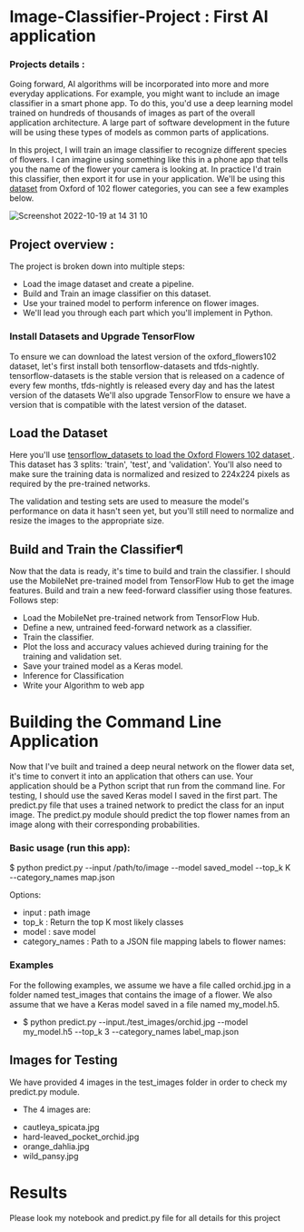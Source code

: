 # Image-Classifier-Project : First AI application 

### Projects details :

Going forward, AI algorithms will be incorporated into more and more everyday applications. For example, you might want to include an image classifier in a smart phone app. To do this, you'd use a deep learning model trained on hundreds of thousands of images as part of the overall application architecture. A large part of software development in the future will be using these types of models as common parts of applications. 

In this project, I will train an image classifier to recognize different species of flowers. I can imagine using something like this in a phone app that tells you the name of the flower your camera is looking at. In practice I'd train this classifier, then export it for use in your application. We'll be using this <a href="https://www.robots.ox.ac.uk/~vgg/data/flowers/102/index.html">dataset</a> from Oxford of 102 flower categories, you can see a few examples below. 

![Screenshot 2022-10-19 at 14 31 10](https://user-images.githubusercontent.com/74813723/197958990-636b664e-929d-4905-b32c-41ac689dd6e3.png)

## Project overview :
The project is broken down into multiple steps:

- Load the image dataset and create a pipeline.
- Build and Train an image classifier on this dataset.
- Use your trained model to perform inference on flower images.
- We'll lead you through each part which you'll implement in Python.

### Install Datasets and Upgrade TensorFlow
To ensure we can download the latest version of the oxford_flowers102 dataset, let's first install both tensorflow-datasets and tfds-nightly.
tensorflow-datasets is the stable version that is released on a cadence of every few months, tfds-nightly is released every day and has the latest version of the datasets We'll also upgrade TensorFlow to ensure we have a version that is compatible with the latest version of the dataset.

## Load the Dataset
Here you'll use <a href="https://www.tensorflow.org/datasets/catalog/oxford_flowers102">tensorflow_datasets to load the Oxford Flowers 102 dataset </a>. This dataset has 3 splits: 'train', 'test', and 'validation'. You'll also need to make sure the training data is normalized and resized to 224x224 pixels as required by the pre-trained networks.

The validation and testing sets are used to measure the model's performance on data it hasn't seen yet, but you'll still need to normalize and resize the images to the appropriate size.

## Build and Train the Classifier¶
Now that the data is ready, it's time to build and train the classifier. I should use the MobileNet pre-trained model from TensorFlow Hub to get the image features. Build and train a new feed-forward classifier using those features. Follows step:
- Load the MobileNet pre-trained network from TensorFlow Hub.
- Define a new, untrained feed-forward network as a classifier.
- Train the classifier.
- Plot the loss and accuracy values achieved during training for the training and validation set.
- Save your trained model as a Keras model.
- Inference for Classification
- Write your Algorithm to web app

# Building the Command Line Application
Now that I've built and trained a deep neural network on the flower data set, it's time to convert it into an application that others can use. Your application should be a Python script that run from the command line. For testing, I should use the saved Keras model I saved in the first part.
The predict.py file that uses a trained network to predict the class for an input image. The predict.py module should predict the top flower names from an image along with their corresponding probabilities.

### Basic usage (run this app):
$ python predict.py --input /path/to/image --model saved_model --top_k K --category_names map.json

Options:
- input : path image
- top_k : Return the top K most likely classes
- model : save model
- category_names : Path to a JSON file mapping labels to flower names:

### Examples
For the following examples, we assume we have a file called orchid.jpg in a folder named test_images that contains the image of a flower. We also assume that we have a Keras model saved in a file named my_model.h5.

- $ python predict.py --input./test_images/orchid.jpg --model my_model.h5 --top_k 3 --category_names label_map.json

## Images for Testing
We have provided 4 images in the test_images folder in order to check my predict.py module. 
* The 4 images are:

- cautleya_spicata.jpg
- hard-leaved_pocket_orchid.jpg
- orange_dahlia.jpg
- wild_pansy.jpg

# Results
Please look my notebook and predict.py file for all details for this project


